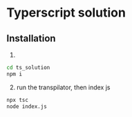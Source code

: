 # Typerscript solution
## Installation
1. 
```bash
cd ts_solution
npm i
```
2. run the transpilator, then index js
```bash
npx tsc
node index.js
```

